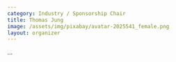 ```yaml
---
category: Industry / Sponsorship Chair
title: Thomas Jung
image: /assets/img/pixabay/avatar-2025541_female.png
layout: organizer
---
```


...
